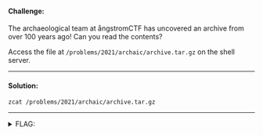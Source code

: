#### Challenge:

The archaeological team at ångstromCTF has uncovered an archive from over 100 years ago! Can you read the contents?

Access the file at `/problems/2021/archaic/archive.tar.gz` on the shell server.

---

#### Solution:

```
zcat /problems/2021/archaic/archive.tar.gz
```

---

<details><summary>FLAG:</summary>

```text
actf{thou_hast_uncovered_ye_ol_fleg}
```

</details>
<br/>
